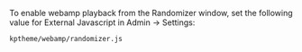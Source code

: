 To enable webamp playback from the Randomizer window, set the following value for External Javascript in Admin -> Settings:

`kptheme/webamp/randomizer.js`
